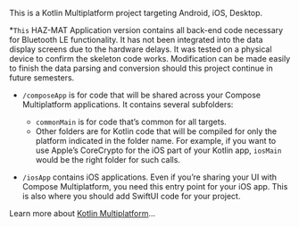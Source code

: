 This is a Kotlin Multiplatform project targeting Android, iOS, Desktop.

*`This` HAZ-MAT Application version contains all back-end code necessary for Bluetooth LE functionality. It has not been integrated into the data display screens due to the hardware delays.
It was tested on a physical device to confirm the skeleton code works.
Modification can be made easily to finish the data parsing and conversion should this project continue in future semesters.

* `/composeApp` is for code that will be shared across your Compose Multiplatform applications.
  It contains several subfolders:
  - `commonMain` is for code that’s common for all targets.
  - Other folders are for Kotlin code that will be compiled for only the platform indicated in the folder name.
    For example, if you want to use Apple’s CoreCrypto for the iOS part of your Kotlin app,
    `iosMain` would be the right folder for such calls.

* `/iosApp` contains iOS applications. Even if you’re sharing your UI with Compose Multiplatform, 
  you need this entry point for your iOS app. This is also where you should add SwiftUI code for your project.


Learn more about [Kotlin Multiplatform](https://www.jetbrains.com/help/kotlin-multiplatform-dev/get-started.html)…
